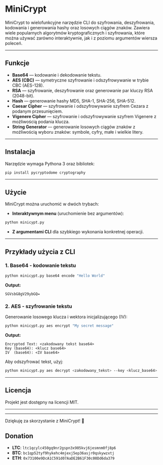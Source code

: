 # MiniCrypt

MiniCrypt to wielofunkcyjne narzędzie CLI do szyfrowania, deszyfrowania, kodowania i generowania hashy oraz losowych ciągów znaków. Zawiera wiele popularnych algorytmów kryptograficznych i szyfrowania, które można używać zarówno interaktywnie, jak i z poziomu argumentów wiersza poleceń.

---

## Funkcje

- **Base64** — kodowanie i dekodowanie tekstu.
- **AES (CBC)** — symetryczne szyfrowanie i odszyfrowywanie w trybie CBC (AES-128).
- **RSA** — szyfrowanie, deszyfrowanie oraz generowanie par kluczy RSA (2048-bit).
- **Hash** — generowanie hashy MD5, SHA-1, SHA-256, SHA-512.
- **Caesar Cipher** — szyfrowanie i odszyfrowywanie szyfrem Cezara z podanym przesunięciem.
- **Vigenere Cipher** — szyfrowanie i odszyfrowywanie szyfrem Vigenere z możliwością podania klucza.
- **String Generator** — generowanie losowych ciągów znaków z możliwością wyboru znaków: symbole, cyfry, małe i wielkie litery.

---

## Instalacja

Narzędzie wymaga Pythona 3 oraz bibliotek:

```bash
pip install pycryptodome cryptography
```

---

## Użycie

MiniCrypt można uruchomić w dwóch trybach:

- **Interaktywnym menu** (uruchomienie bez argumentów):

```bash
python minicypt.py
```

- **Z argumentami CLI** dla szybkiego wykonania konkretnej operacji.

---

## Przykłady użycia z CLI

### 1. Base64 - kodowanie tekstu

```bash
python minicypt.py base64 encode "Hello World"
```

**Output:**

```
SGVsbG8gV29ybGQ=
```

### 2. AES - szyfrowanie tekstu

Generowanie losowego klucza i wektora inicjalizującego (IV):

```bash
python minicypt.py aes encrypt "My secret message"
```

**Output:**

```
Encrypted Text: <zakodowany tekst base64>
Key (base64): <klucz base64>
IV  (base64): <IV base64>
```

Aby odszyfrować tekst, użyj:

```bash
python minicypt.py aes decrypt <zakodowany_tekst> --key <klucz_base64> --iv <IV_base64>
```

---

## Licencja

Projekt jest dostępny na licencji MIT.

---


---

Dziękuję za skorzystanie z MiniCrypt! 🔐

## Donation
- **LTC**: ```ltc1qcylc450gq9nr2gspn3x905kvj6jesmnm0fj8p6```
- **BTC**: ```bc1qp52tyf9hykehc4mjexj5ep36asjr0qskywzxtj```
- **ETH**: ```0x73100e9DcA1C591d07AaDE2B61F30c00Dd6da379```
